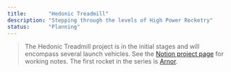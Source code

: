 ```yaml
---
title:       "Hedonic Treadmill"
description: "Stepping through the levels of High Power Rocketry"
status:      "Planning"
---
```


> The Hedonic Treadmill project is in the initial stages and will encompass several launch vehicles.
> See the [Notion project page][1] for working notes.
> The first rocket in the series is [Arnor][2].


[1]: https://www.notion.so/rocketlabdelta/Hedonic-Treadmill-6e5d4d7561254e1d939c06d4101f5762
[2]: https://www.notion.so/rocketlabdelta/Arnor-825eb76ef2134859a0e81686b4ef4aa8
